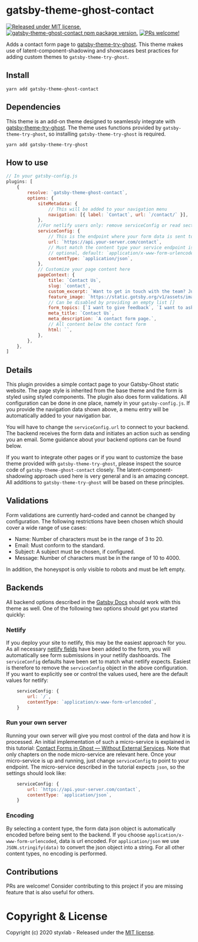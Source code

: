 # gatsby-theme-ghost-contact
[![Released under MIT license.](https://badgen.net/github/license/micromatch/micromatch)](https://github.com/styxlab/gatsby-theme-ghost-contact/blob/master/LICENSE)
[![gatsby-theme-ghost-contact npm package version.](https://badgen.net/npm/v/gatsby-theme-ghost-contact)](https://www.npmjs.org/package/gatsby-theme-ghost-contact)
[![PRs welcome!](https://img.shields.io/badge/PRs-welcome-brightgreen.svg)]()

Adds a contact form page to [gatsby-theme-try-ghost](https://github.com/styxlab/gatsby-theme-try-ghost/tree/master/packages/gatsby-theme-try-ghost). This theme makes use of latent-component-shadowing and showcases best practices for adding custom themes to `gatsby-theme-try-ghost`.

## Install

`yarn add gatsby-theme-ghost-contact`


## Dependencies

This theme is an add-on theme designed to seamlessly integrate with [gatsby-theme-try-ghost](https://github.com/styxlab/gatsby-theme-try-ghost/tree/master/packages/gatsby-theme-try-ghost). The theme uses functions provided by `gatsby-theme-try-ghost`, so installing `gatsby-theme-try-ghost` is required.

`yarn add gatsby-theme-try-ghost`

## How to use

```javascript
// In your gatsby-config.js
plugins: [
    {
        resolve: `gatsby-theme-ghost-contact`,
        options: {
            siteMetadata: {
                // This will be added to your navigation menu
                navigation: [{ label: `Contact`, url: `/contact/` }],
            },
            //For netlify users only: remove serviceConfig or read section on netlify below.
            serviceConfig: {
                // This is the endpoint where your form data is sent to (optional, default: `/`)
                url: `https://api.your-server.com/contact`,
                // Must match the content type your service endpoint is expecting
                // optional, default: `application/x-www-form-urlencoded`
                contentType: `application/json`,
            },
            // Customize your page content here
            pageContext: {
                title: `Contact Us`,
                slug: `contact`,
                custom_excerpt: `Want to get in touch with the team? Just drop us a line!`,
                feature_image: `https://static.gotsby.org/v1/assets/images/gatsby-ghost-contact.png`,
                // Can be disabled by providing an empty list []
                form_topics: [`I want to give feedback`, `I want to ask a question`],
                meta_title: `Contact Us`,
                meta_description: `A contact form page.`,
                // All content below the contact form
                html: ``,
            },
        },
    },
]
```

## Details

This plugin provides a simple contact page to your Gatsby-Ghost static website. The page style is inherited from the base theme and the form is styled using styled components. The plugin also does form validations. All configuration can be done in one place, namely in your `gatsby-config.js`. If you provide the navigation data shown above, a menu entry will be automatically added to your navigation bar.

You will have to change the `serviceConfig.url` to connect to your backend. The backend receives the form data and initiates an action such as sending you an email. Some guidance about your backend options can be found below.

If you want to integrate other pages or if you want to customize the base theme provided with `gatsby-theme-try-ghost`, please inspect the source code of `gatsby-theme-ghost-contact` closely. The latent-component-shadowing approach used here is very general and is an amazing concept. All additions to `gatsby-theme-try-ghost` will be based on these principles.

## Validations

Form validations are currently hard-coded and cannot be changed by configuration. The following restrictions have been chosen which should cover a wide range of use cases:

- Name: Number of characters must be in the range of 3 to 20.
- Email: Must conform to the standard.
- Subject: A subject must be chosen, if configured.
- Message: Number of characters must be in the range of 10 to 4000.

In addition, the honeyspot is only visible to robots and must be left empty.

## Backends

All backend options described in the [Gatsby Docs](https://www.gatsbyjs.org/docs/building-a-contact-form/) should work with this theme as well. One of the following two options should get you started quickly:

### Netlify

If you deploy your site to netlify, this may be the easiest approach for you. As all necessary [netlify fields](https://docs.netlify.com/forms/setup/) have been added to the form, you will automatically see form submissions in your netlify dashboards. The `serviceConfig` defaults have been set to match what netlify expects. Easiest is therefore to remove the `serviceConfig` object in the above configuration. If you want to explicitly see or control the values used, here are the default values for netlify:

```javascript
    serviceConfig: {
        url: `/`,
        contentType: `application/x-www-form-urlencoded`,
    }
```

### Run your own server

Running your own server will give you most control of the data and how it is processed. An initial implementation of such a micro-service is explained in this tutorial: [Contact Forms in Ghost — Without External Services](https://atmolabs.org/contact-forms-in-ghost/). Note that only chapters on the node micro-service are relevant here. Once your micro-service is up and running, just change `serviceConfig` to point to your endpoint. The micro-service described in the tutorial expects `json`, so the settings should look like:

```javascript
    serviceConfig: {
        url: `https://api.your-server.com/contact`,
        contentType: `application/json`,
    }
```

### Encoding

By selecting a content type, the form data json object is automatically encoded before being sent to the backend. If you choose `application/x-www-form-urlencoded`, data is url encoded. For `application/json` we use `JSON.stringify(data)` to convert the json object into a string. For all other content types, no encoding is performed.


## Contributions

PRs are welcome! Consider contributing to this project if you are missing feature that is also useful for others.


# Copyright & License

Copyright (c) 2020 styxlab - Released under the [MIT license](LICENSE).
